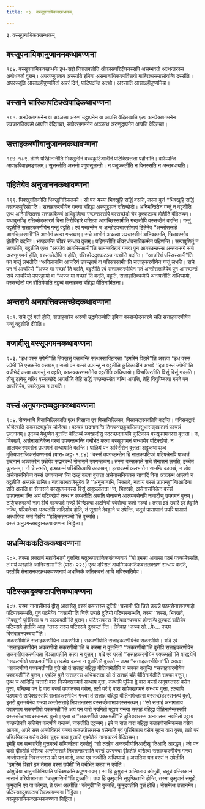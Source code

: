 ```yaml
---
title: ०३. वस्सूपनायिकक्खन्धकम्

---
```

३. वस्सूपनायिकक्खन्धकम्  


## वस्सूपनायिकानुजाननकथावण्णना

१८४. वस्सूपनायिकक्खन्धके इध-सद्दो निपातमत्तोति ओकासपरिदीपनस्सपि असम्भवतो अत्थन्तरस्स अबोधनतो वुत्तम्। अपरज्जुगताय अस्साति इमिना असमानाधिकरणविसयो बाहिरत्थसमासोयन्ति दस्सेति। अपरज्जूति आसाळ्हीपुण्णमितो अपरं दिनं, पाटिपदन्ति अत्थो। अस्साति आसाळ्हीपुण्णमिया।  


## वस्साने चारिकापटिक्खेपादिकथावण्णना

१८५. अनपेक्खगमनेन वा अञ्ञत्थ अरुणं उट्ठापनेन वा आपत्ति वेदितब्बाति एत्थ अनपेक्खगमनेन उपचारातिक्कमे आपत्ति वेदितब्बा, सापेक्खगमनेन अञ्ञत्थ अरुणुट्ठापनेन आपत्ति वेदितब्बा।  


## सत्ताहकरणीयानुजाननकथावण्णना

१८७-१८९. तीणि परिहीनानीति भिक्खुनीनं वच्चकुटिआदीनं पटिक्खित्तत्ता पहीनानि। वारेय्यन्ति आवाहविवाहमङ्गलम्। सुत्तन्तोति अत्तनो पगुणसुत्तन्तो। न पलुज्जतीति न विनस्सति न अन्तरधायति।  


## पहितेयेव अनुजाननकथावण्णना

१९९. भिक्खुगतिकोति भिक्खुनिस्सितको। सो पन यस्मा भिक्खूहि सद्धिं वसति, तस्मा वुत्तं ‘‘भिक्खूहि सद्धिं वसनकपुरिसो’’ति। सत्ताहकरणीयेन गन्त्वा बहिद्धा अरुणुट्ठापनं रत्तिच्छेदो। अनिमन्तितेन गन्तुं न वट्टतीति एत्थ अनिमन्तितत्ता सत्ताहकिच्चं अधिट्ठहित्वा गच्छन्तस्सपि वस्सच्छेदो चेव दुक्कटञ्च होतीति वेदितब्बम्। यथावुत्तञ्हि रत्तिच्छेदकारणं विना तिरोविहारे वसित्वा आगच्छिस्सामीति गच्छतोपि वस्सच्छेदं वदन्ति। गन्तुं वट्टतीति सत्ताहकरणीयेन गन्तुं वट्टति। एवं गच्छन्तेन च अन्तोउपचारसीमायं ठितेनेव ‘‘अन्तोसत्ताहे आगच्छिस्सामी’’ति आभोगं कत्वा गन्तब्बम्। सचे आभोगं अकत्वा उपचारसीमं अतिक्कमति, छिन्नवस्सोव होतीति वदन्ति। भण्डकन्ति चीवरं सन्धाय वुत्तम्। पहिणन्तीति चीवरधोवनादिकम्मेन पहिणन्ति। सम्पापुणितुं न सक्कोति, वट्टतीति एत्थ ‘‘अज्जेव आगमिस्सामी’’ति सामन्तविहारं गन्त्वा पुन आगच्छन्तस्स अन्तरामग्गे सचे अरुणुग्गमनं होति, वस्सच्छेदोपि न होति, रत्तिच्छेददुक्कटञ्च नत्थीति वदन्ति। ‘‘आचरियं पस्सिस्सामी’’ति पन गन्तुं लभतीति ‘‘अगिलानम्पि आचरियं उपज्झायं वा पस्सिस्सामी’’ति सत्ताहकरणीयेन गन्तुं लभति। सचे पन नं आचरियो ‘‘अज्ज मा गच्छा’’ति वदति, वट्टतीति एवं सत्ताहकरणीयेन गतं अन्तोसत्ताहेयेव पुन आगच्छन्तं सचे आचरियो उपज्झायो वा ‘‘अज्ज मा गच्छा’’ति वदति, वट्टति, सत्ताहातिक्कमेपि अनापत्तीति अधिप्पायो, वस्सच्छेदो पन होतियेवाति दट्ठब्बं सत्ताहस्स बहिद्धा वीतिनामितत्ता।  


## अन्तराये अनापत्तिवस्सच्छेदकथावण्णना

२०१. सचे दूरं गतो होति, सत्ताहवारेन अरुणो उट्ठापेतब्बोति इमिना वस्सच्छेदकारणे सति सत्ताहकरणीयेन गन्तुं वट्टतीति दीपेति।  


## वजादीसु वस्सूपगमनकथावण्णना

२०३. ‘‘इध वस्सं उपेमी’’ति तिक्खत्तुं वत्तब्बन्ति सत्थस्साविहारत्ता ‘‘इमस्मिं विहारे’’ति अवत्वा ‘‘इध वस्सं उपेमी’’ति एत्तकमेव वत्तब्बम्। सत्थे पन वस्सं उपगन्तुं न वट्टतीति कुटिकादीनं अभावे ‘‘इध वस्सं उपेमी’’ति वचीभेदं कत्वा उपगन्तुं न वट्टति, आलयकरणमत्तेनेव वट्टतीति अधिप्पायो। विप्पकिरतीति विसुं विसुं गच्छति। तीसु ठानेसु नत्थि वस्सच्छेदे आपत्तीति तेहि सद्धिं गच्छन्तस्सेव नत्थि आपत्ति, तेहि वियुज्जित्वा गमने पन आपत्तियेव, पवारेतुञ्च न लभति।  


## वस्सं अनुपगन्तब्बट्ठानकथावण्णना

२०४. सेय्यथापि पिसाचिल्लिकाति एत्थ पिसाचा एव पिसाचिल्लिका, पिसाचदारकातिपि वदन्ति। पविसनद्वारं योजेत्वाति सकवाटबद्धमेव योजेत्वा। पञ्चन्नं छदनानन्ति तिणपण्णइट्ठकसिलासुधासङ्खातानं पञ्चन्नं छदनानम्। इदञ्च येभुय्येन वुत्तन्ति वेदितब्बं रुक्खादीसु पदरच्छदनायपि कुटिकाय वस्सूपगमनस्स वुत्तत्ता। न, भिक्खवे, असेनासनिकेन वस्सं उपगन्तब्बन्ति वचीभेदं कत्वा वस्सूपगमनं सन्धायेव पटिक्खेपो, न आलयकरणवसेन उपगमनं सन्धायाति वदन्ति। पाळियं पन अविसेसेन वुत्तत्ता अट्ठकथायञ्च दुतियपाराजिकसंवण्णनायं (पारा॰ अट्ठ॰ १.८४) ‘‘वस्सं उपगच्छन्तेन हि नालकपटिपदं पटिपन्नेनपि पञ्चन्नं छदनानं अञ्ञतरेन छन्नेयेव सद्वारबन्धे सेनासने उपगन्तब्बम्। तस्मा वस्सकाले सचे सेनासनं लभति, इच्चेतं कुसलम्। नो चे लभति, हत्थकम्मं परियेसित्वापि कातब्बम्। हत्थकम्मं अलभन्तेन सामम्पि कातब्बं, न त्वेव असेनासनिकेन वस्सं उपगन्तब्ब’’न्ति दळ्हं कत्वा वुत्तत्ता असेनासनिकस्स नावादिं विना अञ्ञत्थ आलयो न वट्टतीति अम्हाकं खन्ति। नावासत्थवजेसुयेव हि ‘‘अनुजानामि, भिक्खवे, नावाय वस्सं उपगन्तु’’न्तिआदिना सति असति वा सेनासने वस्सूपगमनस्स विसुं अनुञ्ञातत्ता ‘‘न, भिक्खवे, असेनासनिकेन वस्सं उपगन्तब्ब’’न्ति अयं पटिक्खेपो तत्थ न लब्भतीति असति सेनासने आलयवसेनपि नावादीसु उपगमनं वुत्तम्। टङ्कितमञ्चो नाम दीघे मञ्चपादे मज्झे विज्झित्वा अटनियो पवेसेत्वा कतो मञ्चो। तस्स इदं उपरि इदं हेट्ठाति नत्थि, परिवत्तेत्वा अत्थतोपि तादिसोव होति, तं सुसाने देवट्ठाने च ठपेन्ति, चतुन्नं पासाणानं उपरि पासाणं अत्थरित्वा कतं गेहम्पि ‘‘टङ्कितमञ्चो’’ति वुच्चति।  
वस्सं अनुपगन्तब्बट्ठानकथावण्णना निट्ठिता।  


## अधम्मिककतिककथावण्णना

२०५. तस्सा लक्खणं महाविभङ्गे वुत्तन्ति चतुत्थपाराजिकसंवण्णनायं ‘‘यो इमम्हा आवासा पठमं पक्कमिस्सति, तं मयं अरहाति जानिस्सामा’’ति (पारा॰ २२८) एत्थ दस्सितं अधम्मिककतिकवत्तलक्खणं सन्धाय वदति, परतोपि सेनासनक्खन्धकवण्णनायं अधम्मिकं कतिकवत्तं आवि भविस्सतियेव।  


## पटिस्सवदुक्कटापत्तिकथावण्णना

२०७. यस्मा नानासीमायं द्वीसु आवासेसु वस्सं वसन्तस्स दुतिये ‘‘वसामी’’ति चित्ते उप्पन्ने पठमसेनासनग्गाहो पटिप्पस्सम्भति, पुन पठमेयेव ‘‘वसामी’’ति चित्ते उप्पन्ने दुतियो पटिप्पस्सम्भति, तस्मा ‘‘तस्स, भिक्खवे, भिक्खुनो पुरिमिका च न पञ्ञायती’’ति वुत्तम्। पटिस्सवस्स विसंवादनपच्चया होन्तम्पि दुक्कटं सतियेव पटिस्सवे होतीति आह ‘‘तस्स तस्स पटिस्सवे दुक्कट’’न्ति। तेनेवाह ‘‘तञ्च खो…पे॰… पच्छा विसंवादनपच्चया’’ति।  
अकरणीयोति सत्ताहकरणीयेन अकरणीयो। सकरणीयोति सत्ताहकरणीयेनेव सकरणीयो। यदि एवं ‘‘सत्ताहकरणीयेन अकरणीयो सकरणीयो’’ति च कस्मा न वुत्तन्ति? ‘‘अकरणीयो’’ति वुत्तेपि सत्ताहकरणीयेन सकरणीयाकरणीयता विञ्ञायतीति कत्वा न वुत्तम्। यदि एवं परतो ‘‘सत्ताहकरणीयेन पक्कमती’’ति वारद्वयेपि ‘‘सकरणीयो पक्कमती’’ति एत्तकमेव कस्मा न वुत्तन्ति? वुच्चते – तत्थ ‘‘सत्ताहकरणीयेना’’ति अवत्वा ‘‘सकरणीयो पक्कमती’’ति वुत्ते सो तं सत्ताहं बहिद्धा वीतिनामेतीति न सक्का वत्तुन्ति ‘‘सत्ताहकरणीयेन पक्कमती’’ति वुत्तम्। एवञ्हि वुत्ते सत्ताहस्स अधिकतत्ता सो तं सत्ताहं बहि वीतिनामेतीति सक्का वत्तुम्।  
एत्थ च आदिम्हि चत्तारो वारा निरपेक्खगमनं सन्धाय वुत्ता, तत्थापि पुरिमा द्वे वारा वस्सं अनुपगतस्स वसेन वुत्ता, पच्छिमा पन द्वे वारा वस्सं उपगतस्स वसेन, ततो परं द्वे वारा सापेक्खगमनं सन्धाय वुत्ता, तत्थापि पठमवारो सापेक्खस्सपि सत्ताहकरणीयेन गन्त्वा तं सत्ताहं बहिद्धा वीतिनामेन्तस्स वस्सच्छेददस्सनत्थं वुत्तो, इतरो वुत्तनयेनेव गन्त्वा अन्तोसत्ताहे निवत्तन्तस्स वस्सच्छेदाभावदस्सनत्थम्। ‘‘सो सत्ताहं अनागताय पवारणाय सकरणीयो पक्कमती’’ति अयं पन वारो नवमितो पट्ठाय गन्त्वा सत्ताहं बहिद्धा वीतिनामेन्तस्सपि वस्सच्छेदाभावदस्सनत्थं वुत्तो। एत्थ च ‘‘अकरणीयो पक्कमती’’ति दुतियवारस्स अनागतत्ता नवमितो पट्ठाय गच्छन्तेनपि सतियेव करणीये गन्तब्बं, नासतीति दट्ठब्बम्। इमे च सत्त वारा बहिद्धा कतउपोसथिकस्स वसेन आगता, अपरे सत्त अन्तोविहारं गन्त्वा कतउपोसथस्स वसेनाति एवं पुरिमिकाय वसेन चुद्दस वारा वुत्ता, ततो परं पच्छिमिकाय वसेन तेयेव चुद्दस वारा वुत्ताति एवमेतेसं नानाकरणं वेदितब्बम्।  
इमेहि पन सब्बवारेहि वुत्तमत्थं सम्पिण्डेत्वा दस्सेतुं ‘‘सो तदहेव अकरणीयोतिआदीसू’’तिआदि आरद्धम्। को पन वादो द्वीहतीहं वसित्वा अन्तोसत्ताहे निवत्तन्तस्साति वस्सं उपगन्त्वा द्वीहतीहं वसित्वा सत्ताहकरणीयेन गन्त्वा अन्तोसत्ताहे निवत्तन्तस्स को पन वादो, कथा एव नत्थीति अधिप्पायो। असतिया पन वस्सं न उपेतीति ‘‘इमस्मिं विहारे इमं तेमासं वस्सं उपेमी’’ति वचीभेदं कत्वा न उपेति।  
कोमुदिया चातुमासिनियाति पच्छिमकत्तिकपुण्णमायम्। सा हि कुमुदानं अत्थिताय कोमुदी, चतुन्नं वस्सिकानं मासानं परियोसानत्ता ‘‘चातुमासिनी’’ति वुच्चति। तदा हि कुमुदानि सुपुप्फितानि होन्ति, तस्मा कुमुदानं समूहो, कुमुदानि एव वा कोमुदा, ते एत्थ अत्थीति ‘‘कोमुदी’’ति वुच्चति, कुमुदवतीति वुत्तं होति। सेसमेत्थ उत्तानमेव।  
पटिस्सवदुक्कटापत्तिकथावण्णना निट्ठिता।  
वस्सूपनायिकक्खन्धकवण्णना निट्ठिता।  